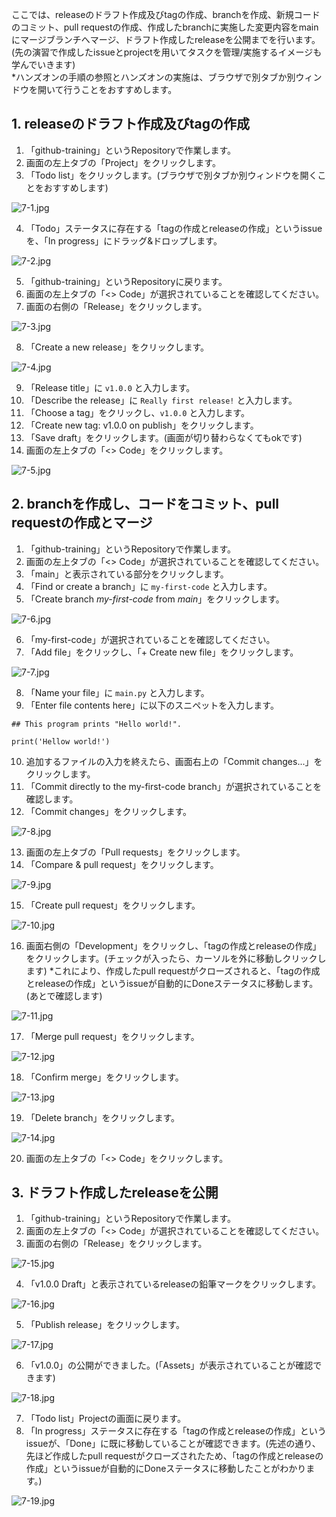 ここでは、releaseのドラフト作成及びtagの作成、branchを作成、新規コードのコミット、pull requestの作成、作成したbranchに実施した変更内容をmainにマージブランチへマージ、ドラフト作成したreleaseを公開までを行います。(先の演習で作成したissueとprojectを用いてタスクを管理/実施するイメージも学んでいきます)  
*ハンズオンの手順の参照とハンズオンの実施は、ブラウザで別タブか別ウィンドウを開いて行うことをおすすめします。

## 1. releaseのドラフト作成及びtagの作成

1. 「github-training」というRepositoryで作業します。
2. 画面の左上タブの「Project」をクリックします。
3. 「Todo list」をクリックします。(ブラウザで別タブか別ウィンドウを開くことをおすすめします)

![7-1.jpg](./img/7/7-1.jpg)

4. 「Todo」ステータスに存在する「tagの作成とreleaseの作成」というissueを、「In progress」にドラッグ&ドロップします。

![7-2.jpg](./img/7/7-2.jpg)

5. 「github-training」というRepositoryに戻ります。
6. 画面の左上タブの「<> Code」が選択されていることを確認してください。
7. 画面の右側の「Release」をクリックします。

![7-3.jpg](./img/7/7-3.jpg)

8. 「Create a new release」をクリックします。

![7-4.jpg](./img/7/7-4.jpg)

9. 「Release title」に `v1.0.0` と入力します。 
10. 「Describe the release」に `Really first release!` と入力します。
11. 「Choose a tag」をクリックし、`v1.0.0` と入力します。
12. 「Create new tag: v1.0.0 on publish」をクリックします。
13. 「Save draft」をクリックします。(画面が切り替わらなくてもokです)
14. 画面の左上タブの「<> Code」をクリックします。

![7-5.jpg](./img/7/7-5.jpg)

## 2. branchを作成し、コードをコミット、pull requestの作成とマージ

1. 「github-training」というRepositoryで作業します。
2. 画面の左上タブの「<> Code」が選択されていることを確認してください。
3. 「main」と表示されている部分をクリックします。
4. 「Find or create a branch」に `my-first-code` と入力します。
5. 「Create branch *my-first-code* from *main*」をクリックします。

![7-6.jpg](./img/7/7-6.jpg)

6. 「my-first-code」が選択されていることを確認してください。
7. 「Add file」をクリックし、「+ Create new file」をクリックします。

![7-7.jpg](./img/7/7-7.jpg)

8. 「Name your file」に `main.py` と入力します。
9. 「Enter file contents here」に以下のスニペットを入力します。

```
## This program prints "Hello world!".

print('Hellow world!')
```

10. 追加するファイルの入力を終えたら、画面右上の「Commit changes...」をクリックします。
11. 「Commit directly to the my-first-code branch」が選択されていることを確認します。
12. 「Commit changes」をクリックします。

![7-8.jpg](./img/7/7-8.jpg)

13. 画面の左上タブの「Pull requests」をクリックします。
14. 「Compare & pull request」をクリックします。

![7-9.jpg](./img/7/7-9.jpg)

15. 「Create pull request」をクリックします。

![7-10.jpg](./img/7/7-10.jpg)

16. 画面右側の「Development」をクリックし、「tagの作成とreleaseの作成」をクリックします。(チェックが入ったら、カーソルを外に移動しクリックします)
*これにより、作成したpull requestがクローズされると、「tagの作成とreleaseの作成」というissueが自動的にDoneステータスに移動します。(あとで確認します)

![7-11.jpg](./img/7/7-11.jpg)

17. 「Merge pull request」をクリックします。

![7-12.jpg](./img/7/7-12.jpg)

18. 「Confirm merge」をクリックします。

![7-13.jpg](./img/7/7-13.jpg)

19. 「Delete branch」をクリックします。

![7-14.jpg](./img/7/7-14.jpg)

20. 画面の左上タブの「<> Code」をクリックします。

## 3. ドラフト作成したreleaseを公開

1. 「github-training」というRepositoryで作業します。
2. 画面の左上タブの「<> Code」が選択されていることを確認してください。
3. 画面の右側の「Release」をクリックします。

![7-15.jpg](./img/7/7-15.jpg)

4. 「v1.0.0 Draft」と表示されているreleaseの鉛筆マークをクリックします。

![7-16.jpg](./img/7/7-16.jpg)

5. 「Publish release」をクリックします。

![7-17.jpg](./img/7/7-17.jpg)

6. 「v1.0.0」の公開ができました。(「Assets」が表示されていることが確認できます)

![7-18.jpg](./img/7/7-18.jpg)

7. 「Todo list」Projectの画面に戻ります。
8. 「In progress」ステータスに存在する「tagの作成とreleaseの作成」というissueが、「Done」に既に移動していることが確認できます。(先述の通り、先ほど作成したpull requestがクローズされたため、「tagの作成とreleaseの作成」というissueが自動的にDoneステータスに移動したことがわかります。)

![7-19.jpg](./img/7/7-19.jpg)
